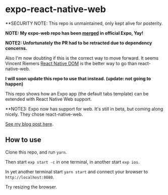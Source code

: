 # expo-react-native-web

**SECURITY NOTE: This repo is unmaintained, only kept alive for posterity.

**NOTE: My expo-web repo has been [merged](https://github.com/expo/expo-sdk/pull/107) in official Expo, Yay!**

**NOTE2: Unfortunately the PR had to be retracted due to dependency concerns.**

Also I'm now doubting if this is the correct way to move forward.
It seems Vincent Riemers [React Native DOM](https://github.com/vincentriemer/react-native-dom) is the better way to go than react-native-web.

**I will soon update this repo to use that instead. (update: not going to happen)**

This repo shows how an Expo app (the default tabs template) can be extended with React Native Web support.

**NOTE3: Expo now has support for web. It's still in beta, but coming along nicely. They chose react-native-web.

[See my blog post here](https://medium.com/@ron.arts/web-support-for-create-react-native-app-80b16f930326).

## How to use

Clone this repo, and run `yarn`.

Then start `exp start -c` in one terminal, in another start `exp ios`.

In yet another terminal start `yarn start` and connect your browser to `http://localhost:8080`.

Try resizing the browser.
